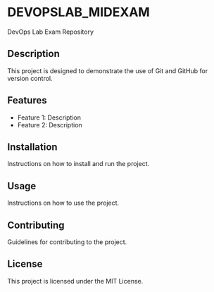 # DEVOPSLAB_MIDEXAM
DevOps Lab Exam Repository

## Description
This project is designed to demonstrate the use of Git and GitHub for version control.

## Features
- Feature 1: Description
- Feature 2: Description

## Installation
Instructions on how to install and run the project.

## Usage
Instructions on how to use the project.

## Contributing
Guidelines for contributing to the project.

## License
This project is licensed under the MIT License.

